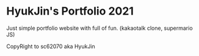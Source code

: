 # HyukJin's Portfolio 2021

Just simple portfolio website with full of fun. (kakaotalk clone, supermario JS)

CopyRight to sc62070 aka HyukJin
